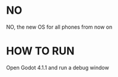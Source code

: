 # NO
NO, the new OS for all phones from now on
# HOW TO RUN
Open Godot 4.1.1 and run a debug window
